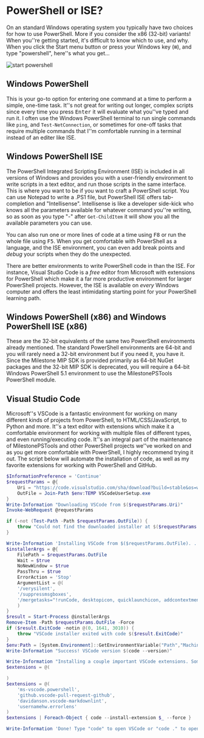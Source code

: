 # PowerShell or ISE?

On an standard Windows operating system you typically have two choices for how to use PowerShell. More if you consider the x86 (32-bit) variants! When you''re getting started, it's difficult to know which to use, and why. When you click the Start menu button or press your Windows key (<kbd>⊞</kbd>), and type "powershell", here''s what you get...

![start powershell](https://github.com/MilestoneSystemsInc/PowerShellSamples/blob/main/Getting-Started/images/Start-Menu.png?raw=true)

## Windows PowerShell

This is your go-to option for entering one command at a time to perform a simple, one-time task. It''s not great for writing out longer, complex scripts since every time you press <kbd>Enter</kbd> it will evaluate what you''ve typed and run it. I often use the Windows PowerShell terminal to run single commands like `ping`, and `Test-NetConnection`, or sometimes for one-off tasks that require multiple commands that I''m comfortable running in a terminal instead of an editer like ISE.

 ## Windows PowerShell ISE

 The PowerShell Integrated Scripting Environment (ISE) is included in all versions of Windows and provides you with a user-friendly environment to write scripts in a text editor, and run those scripts in the same interface. This is where you want to be if you want to craft a PowerShell script. You can use Notepad to write a .PS1 file, but PowerShell ISE offers tab-completion and "Intellisense". Intellisense is like a developer side-kick who knows all the parameters available for whatever command you''re writing, so as soon as you type "-" after `Get-ChildItem` it will show you all the available parameters you can use.

 You can also run one or more lines of code at a time using <kbd>F8</kbd> or run the whole file using <kbd>F5</kbd>. When you get comfortable with PowerShell as a language, and the ISE environment, you can even add break points and *debug* your scripts when they do the unexpected.

 There are better environments to write PowerShell code in than the ISE. For instance, Visual Studio Code is a *free* editor from Microsoft with extensions for PowerShell which make it a far more productive environment for larger PowerShell projects. However, the ISE is available on *every* Windows computer and offers the least intimidating starting point for your PowerShell learning path.

## Windows PowerShell (x86) and Windows PowerShell ISE (x86)

These are the 32-bit equivalents of the same two PowerShell environments already mentioned. The standard PowerShell environments are 64-bit and you will rarely need a 32-bit environment but if you need it, you have it. Since the Milestone MIP SDK is provided primarily as 64-bit NuGet packages and the 32-bit MIP SDK is deprecated, you will require a 64-bit Windows PowerShell 5.1 environment to use the MilestonePSTools PowerShell module.

## Visual Studio Code

Microsoft''s VSCode is a fantastic environment for working on many different kinds of projects from PowerShell, to HTML/CSS/JavaScript, to Python and more. It''s a text editor with extensions which make it a comfortable environment for working with multiple files of different types, and even running/executing code. It''s an integral part of the maintenance of MilestonePSTools and other PowerShell projects we''ve worked on and as you get more comfortable with PowerShell, I highly recommend trying it out. The script below will automate the installation of code, as well as my favorite extensions for working with PowerShell and GitHub.

```powershell
$InformationPreference = 'Continue'
$requestParams = @{
    Uri = "https://code.visualstudio.com/sha/download?build=stable&os=win32-x64"
    OutFile = Join-Path $env:TEMP VSCodeUserSetup.exe
}
Write-Information "Downloading VSCode from $($requestParams.Uri)"
Invoke-WebRequest @requestParams

if (-not (Test-Path -Path $requestParams.OutFile)) {
    throw "Could not find the downloaded installer at $($requestParams.OutFile)"
}

Write-Information 'Installing VSCode from $($requestParams.OutFile). . .'
$installerArgs = @{
    FilePath = $requestParams.OutFile
    Wait = $true
    NoNewWindow = $true
    PassThru = $true
    ErrorAction = 'Stop'
    ArgumentList = @(
    '/verysilent',
    '/suppressmsgboxes',
    '/mergetasks="!runCode, desktopicon, quicklaunchicon, addcontextmenufiles, addcontextmenufolders, associatewithfiles, addtopath"'
    )
}
$result = Start-Process @installerArgs
Remove-Item -Path $requestParams.OutFile -Force
if ($result.ExitCode -notin @(0, 1641, 3010)) {
    throw "VSCode installer exited with code $($result.ExitCode)"
}
$env:Path = [System.Environment]::GetEnvironmentVariable("Path","Machine") + ";" + [System.Environment]::GetEnvironmentVariable("Path","User")
Write-Information "Success! VSCode version $(code --version)"

Write-Information "Installing a couple important VSCode extensions. Some other fun ones include Rainbow Brackets, indent-rainbox, Live Share*, and markdownlint."
$extensions = @(

)
$extensions = @(
    'ms-vscode.powershell',
    'github.vscode-pull-request-github',
    'davidanson.vscode-markdownlint',
    'usernamehw.errorlens'
)
$extensions | Foreach-Object { code --install-extension $_ --force }

Write-Information 'Done! Type "code" to open VSCode or "code ." to open the current directory in VSCode.'
```
